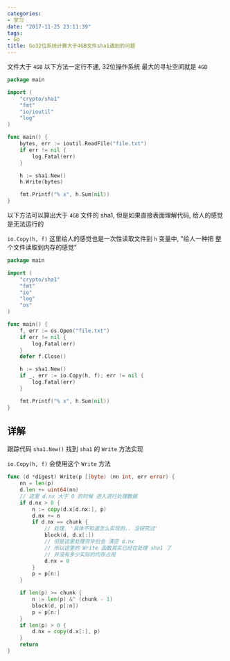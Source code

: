 ```yaml
---
categories:
- 学习
date: "2017-11-25 23:11:39"
tags:
- Go
title: Go32位系统计算大于4GB文件sha1遇到的问题
---
```


文件大于 `4GB` 以下方法一定行不通, 32位操作系统 最大的寻址空间就是 `4GB`

<!-- more -->

```go
package main

import (
    "crypto/sha1"
    "fmt"
    "io/ioutil"
    "log"
)

func main() {
    bytes, err := ioutil.ReadFile("file.txt")
    if err != nil {
        log.Fatal(err)
    }

    h := sha1.New()
    h.Write(bytes)

    fmt.Printf("% x", h.Sum(nil))
}
```

以下方法可以算出大于 `4GB` 文件的 sha1, 但是如果直接表面理解代码, 给人的感觉是无法运行的

`io.Copy(h, f)` 这里给人的感觉也是一次性读取文件到 `h` 变量中, "给人一种把 整个文件读取到内存的感觉"

```go
package main

import (
    "crypto/sha1"
    "fmt"
    "io"
    "log"
    "os"
)

func main() {
    f, err := os.Open("file.txt")
    if err != nil {
        log.Fatal(err)
    }
    defer f.Close()

    h := sha1.New()
    if _, err := io.Copy(h, f); err != nil {
        log.Fatal(err)
    }

    fmt.Printf("% x", h.Sum(nil))
}
```

## 详解

跟踪代码 `sha1.New()` 找到  `sha1` 的 `Write` 方法实现

`io.Copy(h, f)` 会使用这个  `Write` 方法

```go
func (d *digest) Write(p []byte) (nn int, err error) {
    nn = len(p)
    d.len += uint64(nn)
    // 这里 d.nx 大于 0 的时候 进入进行处理数据
    if d.nx > 0 {
        n := copy(d.x[d.nx:], p)
        d.nx += n
        if d.nx == chunk {
            // 处理. '具体不知道怎么实现的.. 没研究过'
            block(d, d.x[:])
            // 但是这里处理完毕后会 清空 d.nx
            // 所以这里的 Write 函数其实已经在处理 sha1 了
            // 并没有多少实际的内存占用
            d.nx = 0
        }
        p = p[n:]
    }

    if len(p) >= chunk {
        n := len(p) &^ (chunk - 1)
        block(d, p[:n])
        p = p[n:]
    }
    if len(p) > 0 {
        d.nx = copy(d.x[:], p)
    }
    return
}
```
